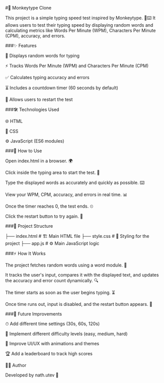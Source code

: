 #📝 Monkeytype Clone

This project is a simple typing speed test inspired by Monkeytype. 🐒⌨️ It allows users to test their typing speed by displaying random words and calculating metrics like Words Per Minute (WPM), Characters Per Minute (CPM), accuracy, and errors.

###✨ Features

🎯 Displays random words for typing

⚡ Tracks Words Per Minute (WPM) and Characters Per Minute (CPM)

✅ Calculates typing accuracy and errors

⏳ Includes a countdown timer (60 seconds by default)

🔄 Allows users to restart the test

###🛠 Technologies Used

🌐 HTML

🎨 CSS

⚙️ JavaScript (ES6 modules)

###🚀 How to Use

Open index.html in a browser. 🌍

Click inside the typing area to start the test. 🏁

Type the displayed words as accurately and quickly as possible. ⌨️

View your WPM, CPM, accuracy, and errors in real time. 📊

Once the timer reaches 0, the test ends. ⏲

Click the restart button to try again. 🔄

###📂 Project Structure

├── index.html   # 🏗 Main HTML file
├── style.css    # 🎨 Styling for the project
├── app.js       # ⚙️ Main JavaScript logic

###⚡ How It Works

The project fetches random words using a word module. 📖

It tracks the user's input, compares it with the displayed text, and updates the accuracy and error count dynamically. 🔍

The timer starts as soon as the user begins typing. ⏳

Once time runs out, input is disabled, and the restart button appears. 🛑

###🔮 Future Improvements

⏱ Add different time settings (30s, 60s, 120s)

🎯 Implement different difficulty levels (easy, medium, hard)

🎨 Improve UI/UX with animations and themes

🏆 Add a leaderboard to track high scores

👨‍💻 Author

Developed by nath.utev 🚀

